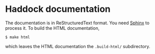 # Haddock documentation

The documentation is in ReStructuredText format. You need
[Sphinx](http://www.sphinx-doc.org/) to process it. To build the HTML
documentation,

    $ make html

which leaves the HTML documentation the `.build-html/` subdirectory.

